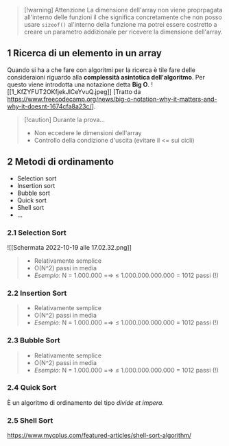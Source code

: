 > [!warning] Attenzione
> La dimensione dell'array non viene proprpagata all'interno delle funzioni il che significa concretamente che non posso usare `sizeof()` al'interno della funzione ma potrei essere costretto a creare un parametro addizionale per ricevere la dimensione dell'array.

## 1 Ricerca di un elemento in un array

Quando si ha a che fare con algoritmi per la ricerca è tile fare delle consideraioni riguardo alla __complessità asintotica dell'algoritmo__.
Per questo viene introdotta una notazione detta **Big O**.
![[1_KfZYFUT2OKfjekJlCeYvuQ.jpeg]]
\[Tratto da https://www.freecodecamp.org/news/big-o-notation-why-it-matters-and-why-it-doesnt-1674cfa8a23c/].

> [!caution] Durante la prova...
> - Non eccedere le dimensioni dell'array
> - Controllo della condizione d'uscita (evitare il <= sui cicli)

## 2 Metodi di ordinamento

- Selection sort 
- Insertion sort 
- Bubble sort 
- Quick sort
- Shell sort
- ...

### 2.1 Selection Sort
![[Schermata 2022-10-19 alle 17.02.32.png]]
> - Relativamente semplice
> - O(N^2) passi in media 
> - _Esempio:_ N = 1.000.000 =⇒ ≤ 1.000.000.000.000 = 1012 passi (!)


### 2.2 Insertion Sort

> - Relativamente semplice
> - O(N^2) passi in media 
> - _Esempio:_ N = 1.000.000 =⇒ ≤ 1.000.000.000.000 = 1012 passi (!)


### 2.3 Bubble Sort

> - Relativamente semplice
> - O(N^2) passi in media 
> - _Esempio:_ N = 1.000.000 =⇒ ≤ 1.000.000.000.000 = 1012 passi (!)


### 2.4 Quick Sort

È un algoritmo di ordinamento del tipo _divide et impera_.


### 2.5 Shell Sort
https://www.mycplus.com/featured-articles/shell-sort-algorithm/